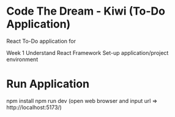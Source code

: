 # Code The Dream - Kiwi (To-Do Application)

React To-Do application for

Week 1
Understand React Framework
Set-up application/project environment

# Run Application
npm install
npm run dev (open web browser and input url => http://localhost:5173/)
